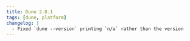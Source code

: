 ```yaml
---
title: Dune 2.8.1
tags: [dune, platform]
changelog: |
  - Fixed `dune --version` printing `n/a` rather than the version
---
```


